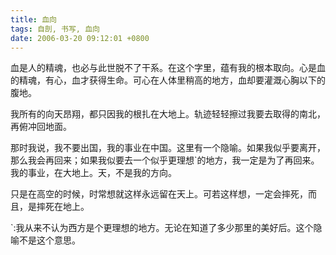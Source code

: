 ```yaml
---
title: 血向
tags: 自剖, 书写, 血向
date: 2006-03-20 09:12:01 +0800
---
```



血是人的精魂，也必与此世脱不了干系。在这个字里，蕴有我的根本取向。心是血的精魂，有心，血才获得生命。可心在人体里稍高的地方，血却要灌溉心胸以下的腹地。

我所有的向天昂翔，都只因我的根扎在大地上。轨迹轻轻擦过我要去取得的南北，再俯冲回地面。

那时我说，我不要出国，我的事业在中国。这里有一个隐喻。如果我似乎要离开，那么我会再回来；如果我似要去一个似乎更理想`的地方，我一定是为了再回来。我的事业，在大地上。天，不是我的方向。

只是在高空的时候，时常想就这样永远留在天上。可若这样想，一定会摔死，而且，是摔死在地上。

`:我从来不认为西方是个更理想的地方。无论在知道了多少那里的美好后。这个隐喻不是这个意思。

